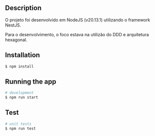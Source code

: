## Description

O projeto foi desenvolvido em NodeJS (v20.13.1) utilizando o framework NestJS.

Para o desenvolvimento, o foco estava na utilizão do DDD e arquitetura hexagonal.

## Installation

```bash
$ npm install
```

## Running the app

```bash
# development
$ npm run start
```

## Test

```bash
# unit tests
$ npm run test
```